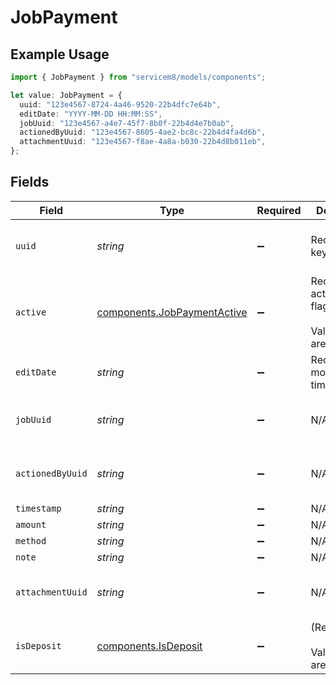 # JobPayment

## Example Usage

```typescript
import { JobPayment } from "servicem8/models/components";

let value: JobPayment = {
  uuid: "123e4567-8724-4a46-9520-22b4dfc7e64b",
  editDate: "YYYY-MM-DD HH:MM:SS",
  jobUuid: "123e4567-a4e7-45f7-8b0f-22b4d4e7b0ab",
  actionedByUuid: "123e4567-8605-4ae2-bc8c-22b4d4fa4d6b",
  attachmentUuid: "123e4567-f8ae-4a8a-b030-22b4d8b011eb",
};
```

## Fields

| Field                                                                      | Type                                                                       | Required                                                                   | Description                                                                | Example                                                                    |
| -------------------------------------------------------------------------- | -------------------------------------------------------------------------- | -------------------------------------------------------------------------- | -------------------------------------------------------------------------- | -------------------------------------------------------------------------- |
| `uuid`                                                                     | *string*                                                                   | :heavy_minus_sign:                                                         | Record UUID key                                                            | 123e4567-8724-4a46-9520-22b4dfc7e64b                                       |
| `active`                                                                   | [components.JobPaymentActive](../../models/components/jobpaymentactive.md) | :heavy_minus_sign:                                                         | Record active/deleted flag. <br/><br/>Valid values are [0,1]               |                                                                            |
| `editDate`                                                                 | *string*                                                                   | :heavy_minus_sign:                                                         | Record last modified timestamp                                             | YYYY-MM-DD HH:MM:SS                                                        |
| `jobUuid`                                                                  | *string*                                                                   | :heavy_minus_sign:                                                         | N/A                                                                        | 123e4567-a4e7-45f7-8b0f-22b4d4e7b0ab                                       |
| `actionedByUuid`                                                           | *string*                                                                   | :heavy_minus_sign:                                                         | N/A                                                                        | 123e4567-8605-4ae2-bc8c-22b4d4fa4d6b                                       |
| `timestamp`                                                                | *string*                                                                   | :heavy_minus_sign:                                                         | N/A                                                                        |                                                                            |
| `amount`                                                                   | *string*                                                                   | :heavy_minus_sign:                                                         | N/A                                                                        |                                                                            |
| `method`                                                                   | *string*                                                                   | :heavy_minus_sign:                                                         | N/A                                                                        |                                                                            |
| `note`                                                                     | *string*                                                                   | :heavy_minus_sign:                                                         | N/A                                                                        |                                                                            |
| `attachmentUuid`                                                           | *string*                                                                   | :heavy_minus_sign:                                                         | N/A                                                                        | 123e4567-f8ae-4a8a-b030-22b4d8b011eb                                       |
| `isDeposit`                                                                | [components.IsDeposit](../../models/components/isdeposit.md)               | :heavy_minus_sign:                                                         | (Read-only). <br/><br/>Valid values are [0,1]                              |                                                                            |